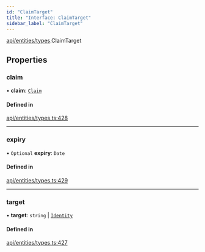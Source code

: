 ```yaml
---
id: "ClaimTarget"
title: "Interface: ClaimTarget"
sidebar_label: "ClaimTarget"
---
```


[api/entities/types](../../../../../modules/API/Entities/Types/Types.md).ClaimTarget

## Properties

### claim

• **claim**: [`Claim`](../../../../../modules/API/Entities/Types/Types.md#claim)

#### Defined in

[api/entities/types.ts:428](https://github.com/PolymeshAssociation/polymesh-sdk/blob/f8a937f04/src/api/entities/types.ts#L428)

___

### expiry

• `Optional` **expiry**: `Date`

#### Defined in

[api/entities/types.ts:429](https://github.com/PolymeshAssociation/polymesh-sdk/blob/f8a937f04/src/api/entities/types.ts#L429)

___

### target

• **target**: `string` \| [`Identity`](../../../../../classes/API/Entities/Identity/Identity.md)

#### Defined in

[api/entities/types.ts:427](https://github.com/PolymeshAssociation/polymesh-sdk/blob/f8a937f04/src/api/entities/types.ts#L427)
